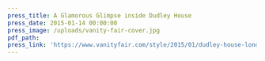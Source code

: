 ```yaml
---
press_title: A Glamorous Glimpse inside Dudley House
press_date: 2015-01-14 00:00:00
press_image: /uploads/vanity-fair-cover.jpg
pdf_path:
press_link: 'https://www.vanityfair.com/style/2015/01/dudley-house-london'
---
```

